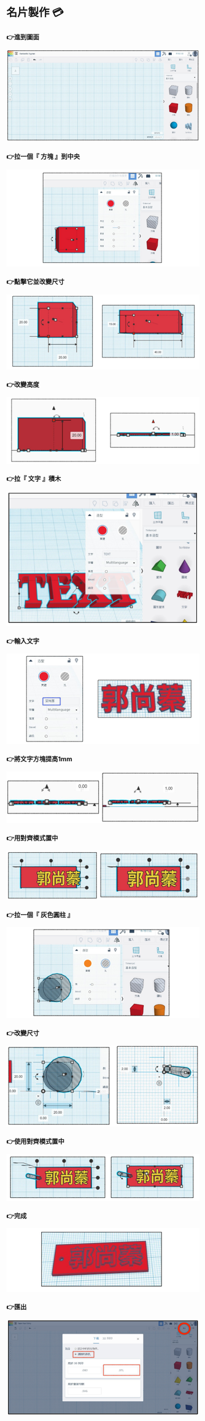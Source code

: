 # 名片製作 💳

### 👉進到圖面

![](.gitbook/assets/image%20%2813%29.png)

### 👉**拉一個『 方塊 』到中央**

![](.gitbook/assets/image%20%2850%29.png)

### 👉**點擊它並改變尺寸**

![](.gitbook/assets/image%20%2836%29.png)

### 👉**改變高度**

![](.gitbook/assets/image%20%2829%29.png)

### 👉**拉『 文字 』積木**

![](.gitbook/assets/image%20%2834%29.png)

### 👉**輸入文字**

![](.gitbook/assets/image%20%2827%29.png)

### 👉**將文字方塊提高1mm**

![](.gitbook/assets/image%20%2839%29.png)

### 👉**用對齊模式置中** 

![](.gitbook/assets/image%20%2824%29.png)

### 👉**拉一個『 灰色圓柱 』**

![](.gitbook/assets/image%20%282%29.png)

### 👉**改變尺寸**

![](.gitbook/assets/image%20%2849%29.png)

### 👉**使用對齊模式置中**

![](.gitbook/assets/image%20%289%29.png)

### 👉**完成**

![](.gitbook/assets/image%20%2848%29.png)

### 👉**匯出**

![](.gitbook/assets/image%20%2815%29.png)






